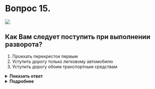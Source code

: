 # Вопрос 15.

![](https://s.drom.ru/i24228/pdd/tickets/2016/1543885564.jpg)

## Как Вам следует поступить при выполнении разворота?

1. Проехать перекресток первым
2. Уступить дорогу только легковому автомобилю
3. Уступить дорогу обоим транспортным средствам

<details>
<summary><b>Показать ответ</b></summary>
Правильный ответ: 2
</details>
<details>
<summary><b>Подробнее</b></summary>
Перекрёсток неравнозначный. Транспортные средства, находящиеся на главной дороге, имеют преимущество. При повороте налево, развороте Вы уступаете транспортным средствам, движущимся прямо со встречного направления. В данной ситуации уступаете дорогу только легковому автомобилю. 
(Пункты 13.9, 13.12 ПДД)
</details>